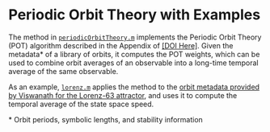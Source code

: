 # Periodic Orbit Theory with Examples

The method in [`periodicOrbitTheory.m`](periodicOrbitTheory.m) implements the Periodic Orbit Theory (POT) algorithm described in the Appendix of [\[DOI Here\]](). Given the metadata\* of a library of orbits, it computes the POT weights, which can be used to combine orbit averages of an observable into a long-time temporal average of the same observable.

As an example, [`lorenz.m`](lorenz.m) applies the method to the [orbit metadata provided by Viswanath for the Lorenz-63 attractor](https://dept.math.lsa.umich.edu/~divakar/lorenz), and uses it to compute the temporal average of the state space speed.

\* Orbit periods, symbolic lengths, and stability information
